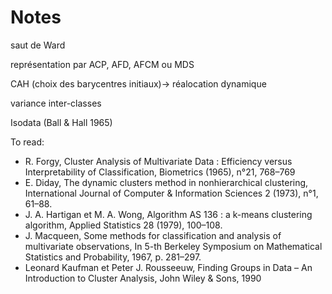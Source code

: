 # Notes

saut de Ward

représentation par ACP, AFD, AFCM ou MDS

CAH (choix des barycentres initiaux)-> réalocation dynamique

variance inter-classes

Isodata (Ball & Hall 1965)

To read:
 - R. Forgy, Cluster Analysis of Multivariate Data : Efficiency versus Interpretability of Classification, Biometrics (1965), n°21, 768–769
 - E. Diday, The dynamic clusters method in nonhierarchical clustering, International Journal of Computer & Information Sciences 2 (1973), n°1, 61–88.
 - J. A. Hartigan et M. A. Wong, Algorithm AS 136 : a k-means clustering algorithm, Applied Statistics 28 (1979), 100–108.
 - J. Macqueen, Some methods for classification and analysis of multivariate observations, In 5-th Berkeley Symposium on Mathematical Statistics and Probability, 1967, p. 281–297.
 - Leonard Kaufman et Peter J. Rousseeuw, Finding Groups in Data – An Introduction to Cluster Analysis, John Wiley & Sons, 1990
